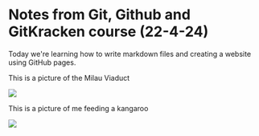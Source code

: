 # Notes from Git, Github and GitKracken course (22-4-24)

Today we're learning how to write markdown files and creating a website using GitHub pages. 

This is a picture of the Milau Viaduct

 ![](https://upload.wikimedia.org/wikipedia/en/thumb/a/a6/ViaducdeMillau.jpg/1920px-ViaducdeMillau.jpg)

This is a picture of me feeding a kangaroo

![](kangaroo.JPG)